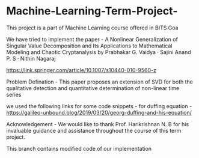 # Machine-Learning-Term-Project-

This project is a part of Machine Learning course offered in BITS Goa
<br>

We have tried to implement the paper - A Nonlinear Generalization of Singular Value Decomposition and Its Applications to Mathematical Modeling and Chaotic Cryptanalysis by 
Prabhakar G. Vaidya · Sajini Anand P. S ·
Nithin Nagaraj

https://link.springer.com/article/10.1007/s10440-010-9560-z

Problem Defination - This paper proposes an extension of SVD for both the qualitative detection and quantitative determination of non-linear time series

we used the following links for some code snippets - 
for duffing equation - https://galileo-unbound.blog/2019/03/20/georg-duffing-and-his-equation/ 

Acknowledgement - We would like to thank Prof. Harikrishnan N. B for his invaluable guidance and assistance throughout the course of this term project.

This branch contains modified code of our implementation
